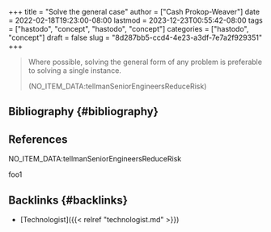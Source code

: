 +++
title = "Solve the general case"
author = ["Cash Prokop-Weaver"]
date = 2022-02-18T19:23:00-08:00
lastmod = 2023-12-23T00:55:42-08:00
tags = ["hastodo", "concept", "hastodo", "concept"]
categories = ["hastodo", "concept"]
draft = false
slug = "8d287bb5-ccd4-4e23-a3df-7e7a2f929351"
+++

> Where possible, solving the general form of any problem is preferable to solving a single instance.
>
> (NO_ITEM_DATA:tellmanSeniorEngineersReduceRisk)


## Bibliography {#bibliography}

## References

<style>.csl-entry{text-indent: -1.5em; margin-left: 1.5em;}</style><div class="csl-bib-body">
  <div class="csl-entry">NO_ITEM_DATA:tellmanSeniorEngineersReduceRisk</div>
</div>

foo1


## Backlinks {#backlinks}

-   [Technologist]({{< relref "technologist.md" >}})
